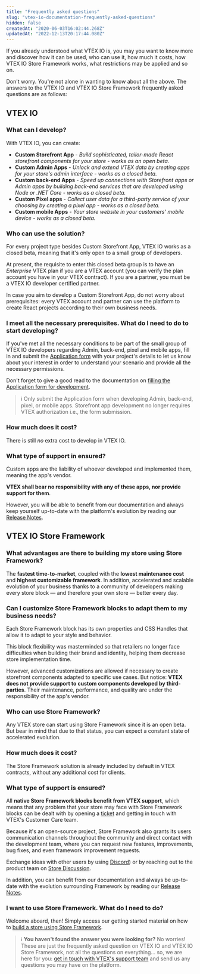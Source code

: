 ```yaml
---
title: "Frequently asked questions"
slug: "vtex-io-documentation-frequently-asked-questions"
hidden: false
createdAt: "2020-06-03T16:02:44.268Z"
updatedAt: "2022-12-13T20:17:44.080Z"
---
```

If you already understood what VTEX IO is, you may you want to know more and discover how it can be used, who can use it, how much it costs, how VTEX IO Store Framework works, what restrictions may be applied and so on.

Don't worry. You're not alone in wanting to know about all the above. The answers to the VTEX IO and VTEX IO Store Framework frequently asked questions are as follows:

## VTEX IO

### What can I develop?

With VTEX IO, you can create:

- **Custom Storefront App** - *Build sophisticated, tailor-made React storefront components for your store - works as an open beta.*
- **Custom Admin Apps** - *Unlock and extend VTEX data by creating apps for your store's admin interface - works as a closed beta.*
- **Custom back-end Apps** - *Speed up connections with Storefront apps or Admin apps by building back-end services that are developed using Node or .NET Core - works as a closed beta.*
- **Custom Pixel apps** -  *Collect user data for a third-party service of your choosing by creating a pixel app - works as a closed beta.*
- **Custom mobile Apps** - *Your store website in your customers' mobile device - works as a closed beta.*

### Who can use the solution?

For every project type besides Custom Storefront App, VTEX IO works as a closed beta, meaning that it's only open to a small group of developers.

At present, the requisite to enter this closed beta group is to have an *Enterprise* VTEX plan if you are a VTEX account (you can verify the plan account you have in your VTEX contract). If you are a partner, you must be a VTEX IO developer certified partner.

In case you aim to develop a Custom Storefront App, do not worry about prerequisites: every VTEX account and partner can use the platform to create React projects according to their own business needs.  

### I meet all the necessary prerequisites. What do I need to do to start developing?

If you've met all the necessary conditions to be part of the small group of VTEX IO developers regarding Admin, back-end, pixel and mobile apps, fill in and submit the  [Application form](https://forms.gle/f7bYdTA7tfdfB5tt7) with your project's details to let us know about your interest in order to understand your scenario and provide all the necessary permissions.

Don't forget to give a good read to the documentation on [filling the Application form for development](https://developers.vtex.com/vtex-developer-docs/docs/vtex-io-documentation-filling-the-application-form-for-development/).

> ℹ️ Only submit the Application form when developing Admin, back-end, pixel, or mobile apps. Storefront app development no longer requires VTEX authorization i.e., the form submission.

### How much does it cost?

There is still *no* extra cost to develop in VTEX IO.

### What type of support in ensured?

Custom apps are the liability of whoever developed and implemented them, meaning the app's vendor.

**VTEX shall bear no responsibility with any of these apps, nor provide support for them**.

However, you will be able to benefit from our documentation and always keep yourself up-to-date with the platform's evolution by reading our [Release Notes](https://developers.vtex.com/vtex-developer-docs/changelog).

## VTEX IO Store Framework

### What advantages are there to building my store using Store Framework?

The **fastest time-to-market**, coupled with the **lowest maintenance cost** and **highest customizable framework**. In addition, accelerated and scalable evolution of your business thanks to a community of developers making every store block  —  and therefore your own store — better every day.

### Can I customize Store Framework blocks to adapt them to my business needs?

Each Store Framework block has its own properties and CSS Handles that allow it to adapt to your style and behavior.

This block flexibility was masterminded so that retailers no longer face difficulties when building their brand and identity, helping them decrease store implementation time.  

However, advanced customizations are allowed if necessary to create storefront components adapted to specific use cases. But notice: **VTEX does not provide support to custom components developed by third-parties**. Their maintenance, performance, and quality are under the responsibility of the app's vendor.  

### Who can use Store Framework?

Any VTEX store can start using Store Framework since it is an open beta. But bear in mind that due to that status, you can expect a constant state of accelerated evolution.

### How much does it cost?

The Store Framework solution is already included by default in VTEX contracts, without any additional cost for clients.

### What type of support is ensured?

All **native Store Framework blocks benefit from VTEX support**, which means that any problem that your store may face with Store Framework blocks can be dealt with by opening a [ticket](https://help-tickets.vtex.com/smartlink/sso/login/zendesk) and getting in touch with VTEX's Customer Care team.

Because it's an open-source project, Store Framework also grants its users communication channels throughout the community and direct contact with the development team, where you can request new features, improvements, bug fixes, and even framework improvement requests.

Exchange ideas with other users by using [Discord](https://discordapp.com/channels/652163009988263940/652253291916296232)) or by reaching out to the product team on [Store Discussion](https://github.com/vtex-apps/store-discussion).

In addition, you can benefit from our documentation and always be up-to-date with the evolution surrounding Framework by reading our [Release Notes](https://developers.vtex.com/vtex-developer-docs/changelog).

### I want to use Store Framework. What do I need to do?

Welcome aboard, then! Simply access our getting started material on how to [build a store using Store Framework](https://developers.vtex.com/vtex-developer-docs/docs/getting-started-3).  

> ℹ️ **You haven't found the answer you were looking for?** No worries! These are just the frequently asked question on VTEX IO and VTEX IO Store Framework, not all the questions on everything... so, we are here for you: [get in touch with VTEX's support team](https://help.vtex.com/tutorial/opening-tickets-to-vtex-support--16yOEqpO32UQYygSmMSSAM) and send us any questions you may have on the platform.
